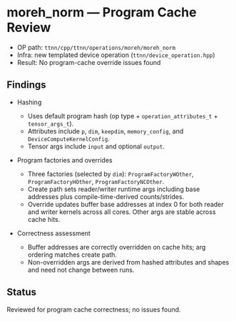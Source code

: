 # moreh_norm — Program Cache Review

- OP path: `ttnn/cpp/ttnn/operations/moreh/moreh_norm`
- Infra: new templated device operation (`ttnn/device_operation.hpp`)
- Result: No program-cache override issues found

## Findings

- Hashing
  - Uses default program hash (op type + `operation_attributes_t` + `tensor_args_t`).
  - Attributes include `p`, `dim`, `keepdim`, `memory_config`, and `DeviceComputeKernelConfig`.
  - Tensor args include `input` and optional `output`.

- Program factories and overrides
  - Three factories (selected by `dim`): `ProgramFactoryWOther`, `ProgramFactoryHOther`, `ProgramFactoryNCOther`.
  - Create path sets reader/writer runtime args including base addresses plus compile-time-derived counts/strides.
  - Override updates buffer base addresses at index 0 for both reader and writer kernels across all cores. Other args are stable across cache hits.

- Correctness assessment
  - Buffer addresses are correctly overridden on cache hits; arg ordering matches create path.
  - Non-overridden args are derived from hashed attributes and shapes and need not change between runs.

## Status

Reviewed for program cache correctness; no issues found.
